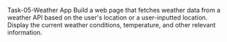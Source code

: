 Task-05-Weather App
Build a web page that fetches weather data from a weather API based on the user's location or a user-inputted location. Display the current weather conditions, temperature, and other relevant information.



